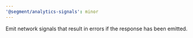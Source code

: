 ```yaml
---
'@segment/analytics-signals': minor
---
```


Emit network signals that result in errors if the response has been emitted.